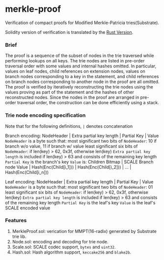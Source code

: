 # merkle-proof
Verification of compact proofs for Modified Merkle-Patricia tries(Substrate). 

Solidity version of verification is translated by the [Rust Version](https://github.com/paritytech/trie/blob/f05463150c53679c083db5cb6e181fb342ee57d8/trie-db/src/proof/verify.rs#L391).
### Brief
The proof is a sequence of the subset of nodes in the trie traversed while performing lookups on all keys. The trie nodes are listed in pre-order traversal order with some values and internal hashes omitted. In particular, values on leaf nodes, child references on extension nodes, values on branch nodes corresponding to a key in the statement, and child references on branch nodes corresponding to another node in the proof are all omitted. The proof is verified by iteratively reconstructing the trie nodes using the values proving as part of the statement and the hashes of other reconstructed nodes. Since the nodes in the proof are arranged in pre-order traversal order, the construction can be done efficiently using a stack.

### Trie node encoding specification
 Note that for the following definitions, `|` denotes concatenation

 Branch encoding:
 NodeHeader | Extra partial key length | Partial Key | Value
 `NodeHeader` is a byte such that:
 most significant two bits of `NodeHeader`: 10 if branch w/o value, 11 if branch w/ value
 least significant six bits of `NodeHeader`: if len(key) > 62, 0x3f, otherwise len(key)
 `Extra partial key length` is included if len(key) > 63 and consists of the remaining key length
 `Partial Key` is the branch's key
 `Value` is: Children Bitmap | SCALE Branch node Value | Hash(Enc(Child[i_1])) | Hash(Enc(Child[i_2])) | ... | Hash(Enc(Child[i_n]))

 Leaf encoding:
 NodeHeader | Extra partial key length | Partial Key | Value
 `NodeHeader` is a byte such that:
 most significant two bits of `NodeHeader`: 01
 least significant six bits of `NodeHeader`: if len(key) > 62, 0x3f, otherwise len(key)
 `Extra partial key length` is included if len(key) > 63 and consists of the remaining key length
 `Partial Key` is the leaf's key
 `Value` is the leaf's SCALE encoded value

### Features

1. MerkleProof.sol: verication for MMPT(16-radix) generated by Substrate trie lib.
2. Node.sol: encoding and decoding for trie node.
3. Scale.sol: SCALE codec support, `bytes` and `uint32`.
4. Hash.sol: Hash algorithm support, `keccake256` and `blake2b`.

